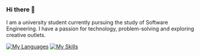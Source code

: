### Hi there 👋

I am a university student currently pursuing the study of Software Engineering. I have a passion for technology, problem-solving and exploring creative outlets.

[![My Languages](https://skillicons.dev/icons?i=c,java,python,javascript,html,css,r,sql&perline=3)](https://skillicons.dev)
[![My Skills](https://skillicons.dev/icons?i=github,docker,kubernetes,terraform,linux,aws&perline=3)](https://skillicons.dev)
